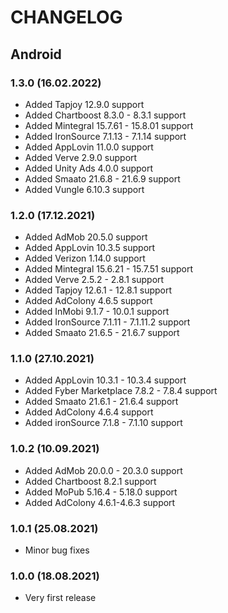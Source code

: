 # CHANGELOG

## Android

### 1.3.0 (16.02.2022)
- Added Tapjoy 12.9.0 support
- Added Chartboost 8.3.0 - 8.3.1 support
- Added Mintegral 15.7.61 - 15.8.01 support
- Added IronSource 7.1.13 - 7.1.14 support
- Added AppLovin 11.0.0 support
- Added Verve 2.9.0 support
- Added Unity Ads 4.0.0 support
- Added Smaato 21.6.8 - 21.6.9 support
- Added Vungle 6.10.3 support
### 1.2.0 (17.12.2021)
- Added AdMob 20.5.0 support
- Added AppLovin 10.3.5 support
- Added Verizon 1.14.0 support
- Added Mintegral 15.6.21 - 15.7.51 support
- Added Verve 2.5.2 - 2.8.1 support
- Added Tapjoy 12.6.1 - 12.8.1 support
- Added AdColony 4.6.5 support
- Added InMobi 9.1.7 - 10.0.1 support
- Added IronSource 7.1.11 - 7.1.11.2 support
- Added Smaato 21.6.5 - 21.6.7 support
### 1.1.0 (27.10.2021)
- Added AppLovin 10.3.1 - 10.3.4 support
- Added Fyber Marketplace 7.8.2 - 7.8.4 support
- Added Smaato 21.6.1 - 21.6.4 support
- Added AdColony 4.6.4 support
- Added ironSource 7.1.8 - 7.1.10 support
### 1.0.2 (10.09.2021)
- Added AdMob 20.0.0 - 20.3.0 support
- Added Chartboost 8.2.1 support
- Added MoPub 5.16.4 - 5.18.0 support
- Added AdColony 4.6.1-4.6.3 support
### 1.0.1 (25.08.2021)
- Minor bug fixes
### 1.0.0 (18.08.2021)
- Very first release
